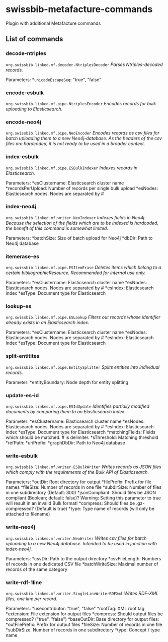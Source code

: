 # swissbib-metafacture-commands
Plugin with additional Metafacture commands

## List of commands

### decode-ntriples
`org.swissbib.linked.mf.decoder.NtriplesDecoder`
*Parses Ntriples-decoded records.*

Parameters:
*`unicodeEscapeSeq`: "true", "false"

### encode-esbulk
`org.swissbib.linked.mf.pipe.NtriplesEncoder`
*Encodes records for bulk uploading to Elasticsearch.*

### encode-neo4j
`org.swissbib.linked.mf.pipe.NeoEncoder`
*Encodes records as csv files for batch uploading them to a new Neo4j-database. As the headers of the csv files are hardcoded, it is not ready to be used in a broader context.*

### index-esbulk
`org.swissbib.linked.mf.pipe.ESBulkIndexer`
*Indexes records in Elasticsearch.*

Parameters:
*esClustername: Elasticsearch cluster name
*recordsPerUpload: Number of records per single bulk upload
*esNodes: Elasticsearch nodes. Nodes are separated by #

### index-neo4j
`org.swissbib.linked.mf.writer.NeoIndexer`
*Indexes fields in Neo4j. Because the selection of the fields which are to be indexed is hardcoded, the benefit of this command is somewhat limited.*

Parameters:
*batchSize: Size of batch upload for Neo4j
*dbDir: Path to Neo4j database

### itemerase-es
`org.swissbib.linked.mf.pipe.ESItemErase`
*Deletes items which belong to a certain bibliographicResource. Recommended for internal use only.*

Parameters:
*esClustername: Elasticsearch cluster name
*esNodes: Elasticsearch nodes. Nodes are separated by #
*esIndex: Elasticsearch index
*esType: Document type for Elasticsearch

### lookup-es
`org.swissbib.linked.mf.pipe.ESLookup`
*Filters out records whose identifier already exists in an Elasticsearch index.*

Parameters:
*esClustername: Elasticsearch cluster name
*esNodes: Elasticsearch nodes. Nodes are separated by #
*esIndex: Elasticsearch index
*esType: Document type for Elasticsearch

### split-entitites
`org.swissbib.linked.mf.pipe.EntitySplitter`
*Splits entities into individual records.*

Parameter:
*entityBoundary: Node depth for entity splitting

### update-es-id
`org.swissbib.linked.mf.pipe.ESIdUpdate`
*Identifies partially modified documents by comparing them to an Elasticsearch index.*

Parameter:
*esClustername: Elasticsearch cluster name
*esNodes: Elasticsearch nodes. Nodes are separated by #
*esIndex: Elasticsearch index
*esType: Document type for Elasticsearch
*matchingFields: Fields which should be matched. # is delimiter.
*sThreshold: Matching threshold
*refPath:
*uriPrefix:
*graphDbDir: Path to Neo4j database

### write-esbulk
`org.swissbib.linked.mf.writer.ESBulkWriter`
*Writes records as JSON files which comply with the requirements of the Bulk API of Elasticsearch.*

Parameters:
*outDir: Root directory for output
*filePrefix: Prefix for file names
*fileSize: Number of records in one file
*subdirSize: Number of files in one subdirectory (Default: 300)
*jsonCompliant: Should files be JSON compliant (Boolean; default: false)? Warning: Setting this parameter to true will result in an invalid Bulk format!
*compress: Should files be .gz-compressed? (Default is true)
*type: Type name of records (will only be attached to filename)

### write-neo4j
`org.swissbib.linked.mf.writer.NeoWriter`
*Writes csv files for batch uploading to a new Neo4j database. Intended to be used in junction with index-neo4j.*

Parameters:
*csvDir: Path to the output directory
*csvFileLength: Numbers of records in one dedicated CSV file
*batchWriteSize: Maximal number of records of the same category


### write-rdf-1line
`org.swissbib.linked.mf.writer.SingleLineWriterRDFXml`
*Writes RDF-XML files, one line per record.*

Parameters:
*usecontributor: "true", "false"
*rootTag: XML root tag
*extension: File extension for output files
*compress: Should output files be compressed? ("true", "false")
*baseOutDir: Base directory for output files:
*outFilePrefix: Prefix for output files
*fileSize: Number of records in one file
*subDirSize: Number of records in one subdirectory
*type: Concept / type name
